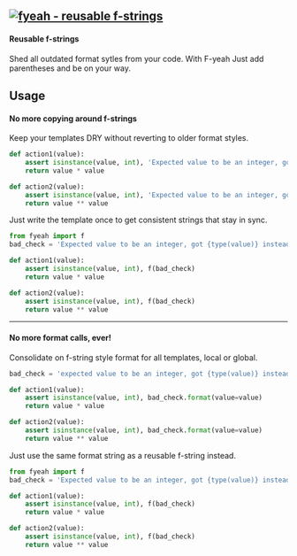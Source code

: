 [![fyeah - reusable f-strings](https://raw.githubusercontent.com/ucodery/fyeah/master/art/logo.png)](https://github.com/ucodery/fyeah)
------

#### Reusable f-strings
Shed all outdated format sytles from your code.
With F-yeah Just add parentheses and be on your way.

## Usage
#### No more copying around f-strings
Keep your templates DRY without reverting to older format styles.
```python
def action1(value):
    assert isinstance(value, int), 'Expected value to be an integer, got {type(value)} instead'
    return value * value

def action2(value):
    assert isinstance(value, int), 'Expected value to be an integer, got {type(value)} instead'
    return value ** value
```
Just write the template once to get consistent strings that stay in sync.
```python
from fyeah import f
bad_check = 'Expected value to be an integer, got {type(value)} instead'

def action1(value):
    assert isinstance(value, int), f(bad_check)
    return value * value

def action2(value):
    assert isinstance(value, int), f(bad_check)
    return value ** value
```
----
#### No more format calls, ever!
Consolidate on f-string style format for all templates, local or global.
```python
bad_check = 'expected value to be an integer, got {type(value)} instead'

def action1(value):
    assert isinstance(value, int), bad_check.format(value=value)
    return value * value

def action2(value):
    assert isinstance(value, int), bad_check.format(value=value)
    return value ** value
```
Just use the same format string as a reusable f-string instead.
```python
from fyeah import f
bad_check = 'Expected value to be an integer, got {type(value)} instead'

def action1(value):
    assert isinstance(value, int), f(bad_check)
    return value * value

def action2(value):
    assert isinstance(value, int), f(bad_check)
    return value ** value
```
